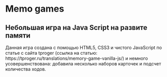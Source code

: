 # Memo games
## Небольшая игра на Java Script на развите памяти
<p>Данная игра создана с помощью HTML5, CSS3 и чистого JavaScript по статье с сайта tproger
(ссылка на статью: https://tproger.ru/translations/memory-game-vanilla-js/) и немного усовершенствована:
добавила несколько наборов карточек и подсчет количества ходов.</p>
